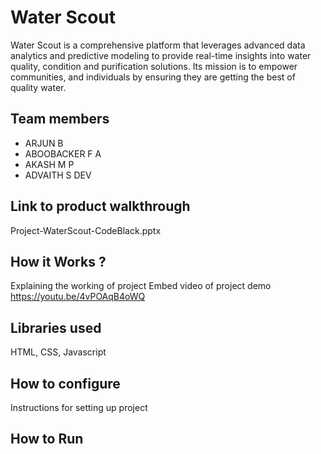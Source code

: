 # Water Scout
Water Scout is a comprehensive platform that leverages advanced data analytics and predictive modeling to provide real-time insights into water quality, condition and purification solutions. Its mission is to empower communities, and individuals by ensuring they are getting the best of quality water.

## Team members
- ARJUN B
- ABOOBACKER F A
- AKASH M P
- ADVAITH S DEV
  
## Link to product walkthrough

Project-WaterScout-CodeBlack.pptx

## How it Works ?
Explaining the working of project
Embed video of project demo
https://youtu.be/4vPOAqB4oWQ

## Libraries used
HTML, CSS, Javascript

## How to configure
Instructions for setting up project

## How to Run

